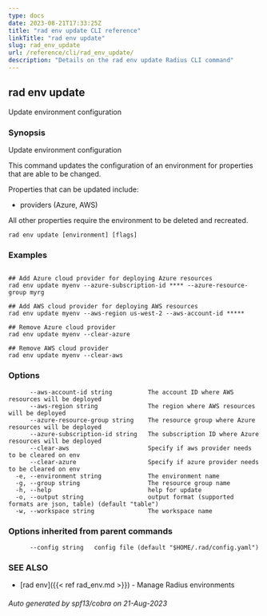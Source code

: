 ```yaml
---
type: docs
date: 2023-08-21T17:33:25Z
title: "rad env update CLI reference"
linkTitle: "rad env update"
slug: rad_env_update
url: /reference/cli/rad_env_update/
description: "Details on the rad env update Radius CLI command"
---
```

## rad env update

Update environment configuration

### Synopsis

Update environment configuration
	
This command updates the configuration of an environment for properties that are able to be changed.
		
Properties that can be updated include:
- providers (Azure, AWS)
		  
All other properties require the environment to be deleted and recreated.


```
rad env update [environment] [flags]
```

### Examples

```

## Add Azure cloud provider for deploying Azure resources
rad env update myenv --azure-subscription-id **** --azure-resource-group myrg

## Add AWS cloud provider for deploying AWS resources
rad env update myenv --aws-region us-west-2 --aws-account-id *****

## Remove Azure cloud provider
rad env update myenv --clear-azure

## Remove AWS cloud provider
rad env update myenv --clear-aws

```

### Options

```
      --aws-account-id string          The account ID where AWS resources will be deployed
      --aws-region string              The region where AWS resources will be deployed
      --azure-resource-group string    The resource group where Azure resources will be deployed
      --azure-subscription-id string   The subscription ID where Azure resources will be deployed
      --clear-aws                      Specify if aws provider needs to be cleared on env
      --clear-azure                    Specify if azure provider needs to be cleared on env
  -e, --environment string             The environment name
  -g, --group string                   The resource group name
  -h, --help                           help for update
  -o, --output string                  output format (supported formats are json, table) (default "table")
  -w, --workspace string               The workspace name
```

### Options inherited from parent commands

```
      --config string   config file (default "$HOME/.rad/config.yaml")
```

### SEE ALSO

* [rad env]({{< ref rad_env.md >}})	 - Manage Radius environments

###### Auto generated by spf13/cobra on 21-Aug-2023
